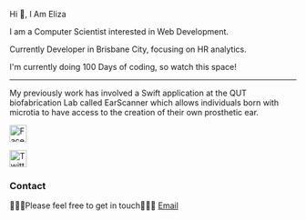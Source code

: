 Hi 👋, I Am Eliza

I am a Computer Scientist interested in Web Development.

Currently Developer in Brisbane City, focusing on HR analytics.

I'm currently doing 100 Days of coding, so watch this space!

___________________________________________________________________

My previously work has involved a Swift application at the QUT biofabrication Lab called EarScanner which allows individuals born with microtia to have access to the creation of their own prosthetic ear. 


<a href="https://www.linkedin.com/in/eliza-fury-3004b3110/" target="_blank"><img src="https://raw.githubusercontent.com/nakulbhati/nakulbhati/master/contain/fb.png" alt="Facebook" width="30"></a>

<a href="https://twitter.com/FuryEliza" target="_blank"><img src="https://raw.githubusercontent.com/nakulbhati/nakulbhati/master/contain/tw.png" alt="Twitter" width="30"></a>

### Contact

👨🏻‍💻Please feel free to get in touch💁🏻‍♂️ [Email](ejfury@protonmail.com)

####
